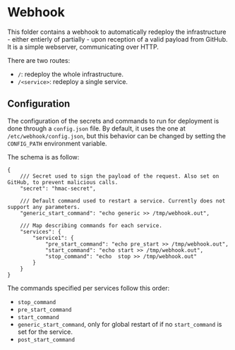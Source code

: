 # Webhook

This folder contains a webhook to automatically redeploy the infrastructure - either entierly of partially - upon reception of a valid payload from GitHub. It is a simple webserver, communicating over HTTP.

There are two routes:
- `/`: redeploy the whole infrastructure.
- `/<service>`: redeploy a single service.

## Configuration

The configuration of the secrets and commands to run for deployment is done through a `config.json` file. By default, it uses the one at `/etc/webhook/config.json`, but this behavior can be changed by setting the `CONFIG_PATH` environment variable.

The schema is as follow:

```jsonc
{
    /// Secret used to sign the payload of the request. Also set on GitHub, to prevent malicious calls.
    "secret": "hmac-secret",

    /// Default command used to restart a service. Currently does not support any parameters.
    "generic_start_command": "echo generic >> /tmp/webhook.out",

    /// Map describing commands for each service.
    "services": {
        "service1": {
            "pre_start_command": "echo pre_start >> /tmp/webhook.out",
            "start_command": "echo start >> /tmp/webhook.out",
            "stop_command": "echo  stop >> /tmp/webhook.out"
        }
    }
}
```

The commands specified per services follow this order:
- `stop_command`
- `pre_start_command`
- `start_command`
- `generic_start_command`, only for global restart of if no `start_command` is set for the service.
- `post_start_command`
